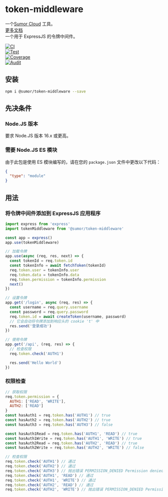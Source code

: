 # token-middleware

一个[Sumor Cloud](https://sumor.cloud) 工具。  
[更多文档](https://sumor.cloud/token-middleware)  
一个用于 ExpressJS 的令牌中间件。

[![CI](https://github.com/sumor-cloud/token-middleware/actions/workflows/ci.yml/badge.svg)](https://github.com/sumor-cloud/token-middleware/actions/workflows/ci.yml)  
[![Test](https://github.com/sumor-cloud/token-middleware/actions/workflows/ut.yml/badge.svg)](https://github.com/sumor-cloud/token-middleware/actions/workflows/ut.yml)  
[![Coverage](https://github.com/sumor-cloud/token-middleware/actions/workflows/coverage.yml/badge.svg)](https://github.com/sumor-cloud/token-middleware/actions/workflows/coverage.yml)  
[![Audit](https://github.com/sumor-cloud/token-middleware/actions/workflows/audit.yml/badge.svg)](https://github.com/sumor-cloud/token-middleware/actions/workflows/audit.yml)  

## 安装

```bash
npm i @sumor/token-middleware --save
```

## 先决条件

### Node.JS 版本

要求 Node.JS 版本 16.x 或更高。

### 需要 Node.JS ES 模块

由于此包是使用 ES 模块编写的，请在您的 `package.json` 文件中更改以下代码：

```json
{
  "type": "module"
}
```

## 用法

### 将令牌中间件添加到 ExpressJS 应用程序

```javascript
import express from 'express'
import tokenMiddleware from '@sumor/token-middleware'

const app = express()
app.use(tokenMiddleware)

// 加载令牌
app.use(async (req, res, next) => {
  const tokenId = req.token.id
  const tokenInfo = await fetchToken(tokenId)
  req.token.user = tokenInfo.user
  req.token.data = tokenInfo.data
  req.token.permission = tokenInfo.permission
  next()
})

// 设置令牌
app.get('/login', async (req, res) => {
  const username = req.query.username
  const password = req.query.password
  req.token.id = await createToken(username, password)
  // 它会自动将令牌添加到响应头的 cookie 't' 中
  res.send('登录成功')
})

// 使用令牌
app.get('/api', (req, res) => {
  // 检查权限
  req.token.check('AUTH1')

  res.send('Hello World')
})
```

### 权限检查

```javascript
// 获取权限
req.token.permission = {
  AUTH1: ['READ', 'WRITE'],
  AUTH2: ['READ']
}
const hasAuth1 = req.token.has('AUTH1') // true
const hasAuth2 = req.token.has('AUTH2') // true
const hasAuth3 = req.token.has('AUTH3') // false

const hasAuth1Read = req.token.has('AUTH1', 'READ') // true
const hasAuth1Write = req.token.has('AUTH1', 'WRITE') // true
const hasAuth2Read = req.token.has('AUTH2', 'READ') // true
const hasAuth2Write = req.token.has('AUTH2', 'WRITE') // false

// 检查权限
req.token.check('AUTH1') // 通过
req.token.check('AUTH2') // 通过
req.token.check('AUTH3') // 抛出错误 PERMISSION_DENIED Permission denied: AUTH3
req.token.check('AUTH1', 'READ') // 通过
req.token.check('AUTH1', 'WRITE') // 通过
req.token.check('AUTH2', 'READ') // 通过
req.token.check('AUTH2', 'WRITE') // 抛出错误 PERMISSION_DENIED Permission denied: AUTH2=WRITE
```
